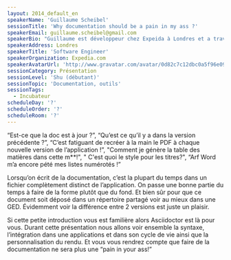 ```yaml
---
layout: 2014_default_en
speakerName: 'Guillaume Scheibel'
sessionTitle: 'Why documentation should be a pain in my ass ?'
speakerEmail: guillaume.scheibel@gmail.com
speakerBio: "Guillaume est développeur chez Expeida à Londres et a travaillé durant quelques années en France pour une grosse société de services. Il a également co-créé le JUG pour la région de Strasbourg (ElsassJUG) et contribue à 2 projets open-sources (Hibernate OGM et Infinispan). \nDe temps en temps, il parle à différentes conférences (Soft-Shake, Devoxx FR et BE) ou JUGs. "
speakerAddress: Londres
speakerTitle: 'Software Engineer'
speakerOrganization: Expedia.com
speakerAvatarUrl: 'http://www.gravatar.com/avatar/0d82c7c12dbc0a5f96e098d3e13b16c3?size=200'
sessionCategory: Présentation
sessionLevel: 'Shu (débutant)'
sessionTopic: 'Documentation, outils'
sessionTags:
  - Incubateur
scheduleDay: '?'
scheduleOrder: '?'
scheduleRoom: '?'
---
```


“Est-ce que la doc est à jour ?”, “Qu’est ce qu’il y a dans la version précédente ?”, “C’est fatiguant de recréer à la main le PDF à chaque nouvelle version de l’application !”, "Comment je génère la table des matières dans cette m**!", " C'est quoi le style pour les titres?", “Arf Word m’a encore pété mes listes numérotés !”

Lorsqu’on écrit de la documentation, c’est la plupart du temps dans un fichier complètement distinct de l’application. On passe une bonne partie du temps à faire de la forme plutôt que du fond. Et bien sûr pour que ce document soit déposé dans un répertoire partagé voir au mieux dans une GED. Évidemment voir la différence entre 2 versions est juste un plaisir.

Si cette petite introduction  vous est familière alors Asciidoctor est là pour vous.
Durant cette présentation nous allons voir ensemble la syntaxe, l’intégration dans une applications et dans son cycle de vie ainsi que la personnalisation du rendu. Et vous vous rendrez compte que faire de la documentation ne sera plus une “pain in your ass!”

